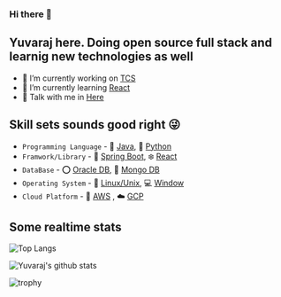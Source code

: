 ### Hi there 👋

## Yuvaraj here. Doing open source full stack and learnig new technologies as well
<!--
**Yuvaraj2519/Yuvaraj2519** is a ✨ _special_ ✨ repository because its `README.md` (this file) appears on your GitHub profile.

Here are some ideas to get you started:
-->
- :briefcase: I’m currently working on [TCS](https://www.tcs.com/)
- :book: I’m currently learning [React](https://react.dev/)
- :speech_balloon: Talk with me in [Here](https://github.com/Yuvaraj2519/Yuvaraj2519/issues)

## Skill sets sounds good right 😜

- `Programming Language` - :tea: [Java](https://www.java.com/en/), :snake: [Python](https://www.python.org/)
- `Framwork/Library` - :leaves: [Spring Boot](https://spring.io/), :snowflake: [React](https://react.dev/)
- `DataBase` - :o: [Oracle DB](https://www.oracle.com/in/), :evergreen_tree: [Mongo DB](https://www.mongodb.com/)
- `Operating System` - :penguin: [Linux/Unix](https://www.linux.org/), :computer: [Window](https://www.microsoft.com/en-us/windows)
- `Cloud Platform` - :large_orange_diamond: [AWS](https://aws.amazon.com/) , :cloud: [GCP](https://cloud.google.com/)

## Some realtime stats 

![Top Langs](https://github-readme-stats.vercel.app/api/top-langs/?username=Yuvaraj2519)

![Yuvaraj's github stats](https://github-readme-stats.vercel.app/api?username=Yuvaraj2519)

![trophy](https://github-profile-trophy.vercel.app/?username=Yuvaraj2519)
